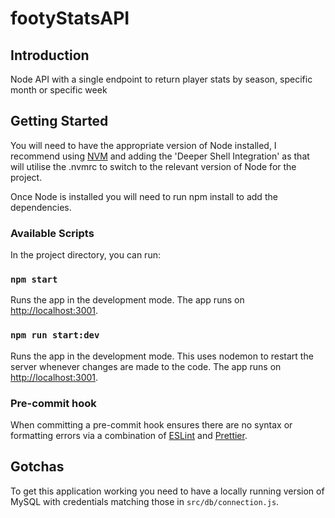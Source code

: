# footyStatsAPI

## Introduction

Node API with a single endpoint to return player stats by season, specific month or specific week

## Getting Started

You will need to have the appropriate version of Node installed, I recommend using [NVM](https://github.com/nvm-sh/nvm) and adding the 'Deeper Shell Integration' as that will utilise the .nvmrc to switch to the relevant version of Node for the project.

Once Node is installed you will need to run npm install to add the dependencies.

### Available Scripts

In the project directory, you can run:

### `npm start`

Runs the app in the development mode.
The app runs on [http://localhost:3001](http://localhost:3001).

### `npm run start:dev`

Runs the app in the development mode. This uses nodemon to restart the server whenever changes are made to the code.
The app runs on [http://localhost:3001](http://localhost:3001).

### Pre-commit hook

When committing a pre-commit hook ensures there are no syntax or formatting errors via a combination of [ESLint](https://eslint.org/) and [Prettier](https://prettier.io/).

## Gotchas

To get this application working you need to have a locally running version of MySQL with credentials matching those in `src/db/connection.js`.
